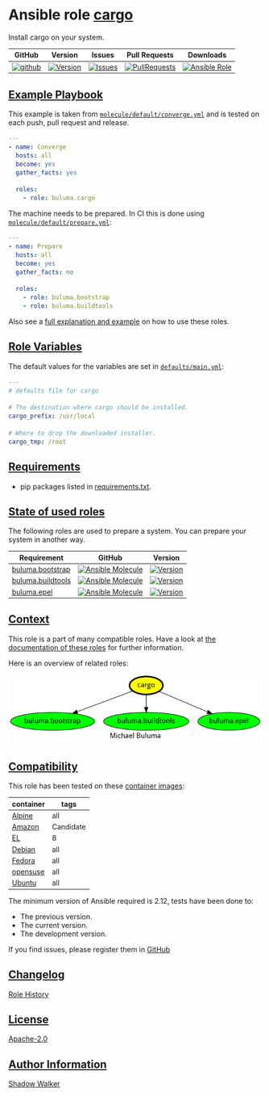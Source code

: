 # Ansible role [cargo](https://galaxy.ansible.com/ui/standalone/roles/buluma/cargo/documentation)

Install cargo on your system.

|GitHub|Version|Issues|Pull Requests|Downloads|
|------|-------|------|-------------|---------|
|[![github](https://github.com/buluma/ansible-role-cargo/actions/workflows/molecule.yml/badge.svg)](https://github.com/buluma/ansible-role-cargo/actions/workflows/molecule.yml)|[![Version](https://img.shields.io/github/release/buluma/ansible-role-cargo.svg)](https://github.com/buluma/ansible-role-cargo/releases/)|[![Issues](https://img.shields.io/github/issues/buluma/ansible-role-cargo.svg)](https://github.com/buluma/ansible-role-cargo/issues/)|[![PullRequests](https://img.shields.io/github/issues-pr-closed-raw/buluma/ansible-role-cargo.svg)](https://github.com/buluma/ansible-role-cargo/pulls/)|[![Ansible Role](https://img.shields.io/ansible/role/d/buluma/cargo)](https://galaxy.ansible.com/ui/standalone/roles/buluma/cargo/documentation)|

## [Example Playbook](#example-playbook)

This example is taken from [`molecule/default/converge.yml`](https://github.com/buluma/ansible-role-cargo/blob/master/molecule/default/converge.yml) and is tested on each push, pull request and release.

```yaml
---
- name: Converge
  hosts: all
  become: yes
  gather_facts: yes

  roles:
    - role: buluma.cargo
```

The machine needs to be prepared. In CI this is done using [`molecule/default/prepare.yml`](https://github.com/buluma/ansible-role-cargo/blob/master/molecule/default/prepare.yml):

```yaml
---
- name: Prepare
  hosts: all
  become: yes
  gather_facts: no

  roles:
    - role: buluma.bootstrap
    - role: buluma.buildtools
```

Also see a [full explanation and example](https://buluma.github.io/how-to-use-these-roles.html) on how to use these roles.

## [Role Variables](#role-variables)

The default values for the variables are set in [`defaults/main.yml`](https://github.com/buluma/ansible-role-cargo/blob/master/defaults/main.yml):

```yaml
---
# defaults file for cargo

# The destination where cargo should be installed.
cargo_prefix: /usr/local

# Where to drop the downloaded installer.
cargo_tmp: /root
```

## [Requirements](#requirements)

- pip packages listed in [requirements.txt](https://github.com/buluma/ansible-role-cargo/blob/master/requirements.txt).

## [State of used roles](#state-of-used-roles)

The following roles are used to prepare a system. You can prepare your system in another way.

| Requirement | GitHub | Version |
|-------------|--------|--------|
|[buluma.bootstrap](https://galaxy.ansible.com/buluma/bootstrap)|[![Ansible Molecule](https://github.com/buluma/ansible-role-bootstrap/actions/workflows/molecule.yml/badge.svg)](https://github.com/buluma/ansible-role-bootstrap/actions/workflows/molecule.yml)|[![Version](https://img.shields.io/github/release/buluma/ansible-role-bootstrap.svg)](https://github.com/shadowwalker/ansible-role-bootstrap)|
|[buluma.buildtools](https://galaxy.ansible.com/buluma/buildtools)|[![Ansible Molecule](https://github.com/buluma/ansible-role-buildtools/actions/workflows/molecule.yml/badge.svg)](https://github.com/buluma/ansible-role-buildtools/actions/workflows/molecule.yml)|[![Version](https://img.shields.io/github/release/buluma/ansible-role-buildtools.svg)](https://github.com/shadowwalker/ansible-role-buildtools)|
|[buluma.epel](https://galaxy.ansible.com/buluma/epel)|[![Ansible Molecule](https://github.com/buluma/ansible-role-epel/actions/workflows/molecule.yml/badge.svg)](https://github.com/buluma/ansible-role-epel/actions/workflows/molecule.yml)|[![Version](https://img.shields.io/github/release/buluma/ansible-role-epel.svg)](https://github.com/shadowwalker/ansible-role-epel)|

## [Context](#context)

This role is a part of many compatible roles. Have a look at [the documentation of these roles](https://buluma.github.io/) for further information.

Here is an overview of related roles:

![dependencies](https://raw.githubusercontent.com/buluma/ansible-role-cargo/png/requirements.png "Dependencies")

## [Compatibility](#compatibility)

This role has been tested on these [container images](https://hub.docker.com/u/buluma):

|container|tags|
|---------|----|
|[Alpine](https://hub.docker.com/r/buluma/alpine)|all|
|[Amazon](https://hub.docker.com/r/buluma/amazonlinux)|Candidate|
|[EL](https://hub.docker.com/r/buluma/enterpriselinux)|8|
|[Debian](https://hub.docker.com/r/buluma/debian)|all|
|[Fedora](https://hub.docker.com/r/buluma/fedora)|all|
|[opensuse](https://hub.docker.com/r/buluma/opensuse)|all|
|[Ubuntu](https://hub.docker.com/r/buluma/ubuntu)|all|

The minimum version of Ansible required is 2.12, tests have been done to:

- The previous version.
- The current version.
- The development version.

If you find issues, please register them in [GitHub](https://github.com/buluma/ansible-role-cargo/issues)

## [Changelog](#changelog)

[Role History](https://github.com/buluma/ansible-role-cargo/blob/master/CHANGELOG.md)

## [License](#license)

[Apache-2.0](https://github.com/buluma/ansible-role-cargo/blob/master/LICENSE)

## [Author Information](#author-information)

[Shadow Walker](https://buluma.github.io/)
